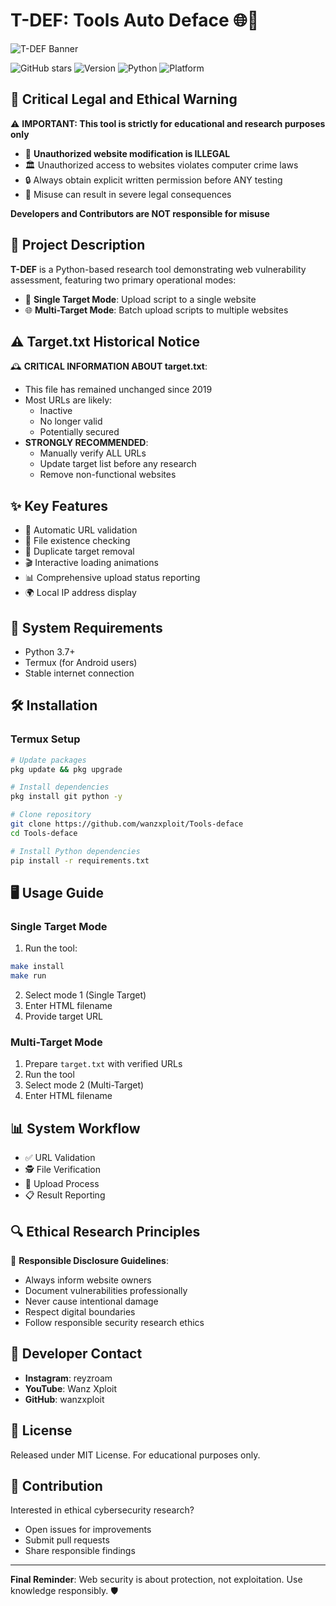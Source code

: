 # T-DEF: Tools Auto Deface 🌐🔧

![T-DEF Banner](https://raw.githubusercontent.com/wanzxploit/Tools-deface/refs/heads/main/banner.png)

![GitHub stars](https://img.shields.io/github/stars/wanzxploit/Tools-deface?style=social)
![Version](https://img.shields.io/badge/version-3.5-brightgreen)
![Python](https://img.shields.io/badge/python-3.7+-blue)
![Platform](https://img.shields.io/badge/platform-linux%20%7C%20termux-lightgrey)


## 🚨 Critical Legal and Ethical Warning

⚠️ **IMPORTANT: This tool is strictly for educational and research purposes only**

- 🛑 **Unauthorized website modification is ILLEGAL**
- 🏛️ Unauthorized access to websites violates computer crime laws
- 🔒 Always obtain explicit written permission before ANY testing
- 📝 Misuse can result in severe legal consequences

**Developers and Contributors are NOT responsible for misuse**

## 📝 Project Description

**T-DEF** is a Python-based research tool demonstrating web vulnerability assessment, featuring two primary operational modes:

- 🎯 **Single Target Mode**: Upload script to a single website
- 🌐 **Multi-Target Mode**: Batch upload scripts to multiple websites

## ⚠️ Target.txt Historical Notice

🕰️ **CRITICAL INFORMATION ABOUT target.txt**:
- This file has remained unchanged since 2019
- Most URLs are likely:
  - Inactive
  - No longer valid
  - Potentially secured
- **STRONGLY RECOMMENDED**: 
  - Manually verify ALL URLs
  - Update target list before any research
  - Remove non-functional websites

## ✨ Key Features

- 🔗 Automatic URL validation
- 📂 File existence checking
- 🧹 Duplicate target removal
- 🎬 Interactive loading animations
- 📊 Comprehensive upload status reporting
- 🌍 Local IP address display

## 🚀 System Requirements

- Python 3.7+
- Termux (for Android users)
- Stable internet connection

## 🛠 Installation

### Termux Setup

```bash
# Update packages
pkg update && pkg upgrade

# Install dependencies
pkg install git python -y

# Clone repository
git clone https://github.com/wanzxploit/Tools-deface
cd Tools-deface

# Install Python dependencies
pip install -r requirements.txt
```

## 🖥 Usage Guide

### Single Target Mode

1. Run the tool:
```bash
make install
make run
```

2. Select mode 1 (Single Target)
3. Enter HTML filename
4. Provide target URL

### Multi-Target Mode

1. Prepare `target.txt` with verified URLs
2. Run the tool
3. Select mode 2 (Multi-Target)
4. Enter HTML filename

## 📊 System Workflow

- ✅ URL Validation
- 🕵️ File Verification
- 🚀 Upload Process
- 📋 Result Reporting

## 🔍 Ethical Research Principles

🤝 **Responsible Disclosure Guidelines**:
- Always inform website owners
- Document vulnerabilities professionally
- Never cause intentional damage
- Respect digital boundaries
- Follow responsible security research ethics

## 👤 Developer Contact

- **Instagram**: reyzroam
- **YouTube**: Wanz Xploit
- **GitHub**: wanzxploit

## 📄 License

Released under MIT License. For educational purposes only.

## 🤝 Contribution

Interested in ethical cybersecurity research? 
- Open issues for improvements
- Submit pull requests
- Share responsible findings

---

**Final Reminder**: Web security is about protection, not exploitation. 
Use knowledge responsibly. 🛡️
